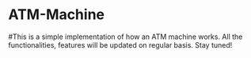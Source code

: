 # ATM-Machine
#This is a simple implementation of how an ATM machine works. All the functionalities, features will be updated on regular basis.
Stay tuned!
